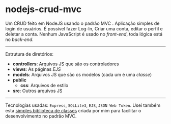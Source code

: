 # nodejs-crud-mvc
Um CRUD feito em NodeJS usando o padrão MVC . 
Aplicação simples de login de usuários. É possível fazer Log-In, Criar uma conta, editar o perfil e deletar a conta. 
Nenhum JavaScript é usado no *front-end*, toda lógica está no *back-end*.

<hr>
Estrutura de diretórios:  

 - **controllers**: Arquivos JS que são os controladores
 - **views**: As páginas *EJS*
 - **models**: Arquivos JS que são os modelos (cada um é uma *classe*)
 - **public**
	 - **css**: Arquivos de estilo
- **src**: Outros arquivos JS

<hr>

Tecnologias usadas: `Express`, `SQLLite3`, `EJS`, `JSON Web Token`. 
Usei também esta [simples biblioteca de classes](https://github.com/isaqueks/nodejs-mvc) criada por mim para facilitar o desenvolvimento no padrão MVC.
